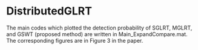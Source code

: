 # DistributedGLRT

The main codes which plotted the detection probability of SGLRT, MGLRT, and GSWT (proposed method) are written in Main_ExpandCompare.mat.
The corresponding figures are in Figure 3 in the paper.
